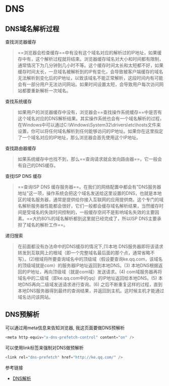 # DNS
## DNS域名解析过程
查找浏览器缓存
> ==浏览器会检查缓存==中有没有这个域名对应的解析过的IP地址，如果缓存中有，这个解析过程就将结束。浏览器缓存域名对大小和时间都有限制，通常情况下为几分钟到几小时不等。这个缓存时间太长和太短都不好，如果缓存时间太长，一旦域名被解析到的IP有变化，会导致被客户端缓存的域名无法解析到变化后的IP地址，以致该域名不能正常解析，这段时间内有可能会有一部分用户无法访问网站。如果时间设置太短，会导致用户每次访问网站都要重新解析一次域名。

查找系统缓存
> 如果用户的浏览器缓存中没有，浏览器会==查找操作系统缓存==中是否有这个域名对应的DNS解析结果。其实操作系统也会有一个域名解析的过程，在Windows中可以通过C:\Windows\System32\drivers\etc\hosts文件来设置，你可以将任何域名解析到任何能够访问的IP地址。如果你在这里指定了一个域名对应的IP地址，那么浏览器会首先使用这个IP地址。

查找路由器缓存
> 如果系统缓存中也找不到，那么==查询请求就会发向路由器==，它一般会有自己的DNS缓存。

查找ISP DNS 缓存
> ==查询ISP DNS 缓存服务器==。在我们的网络配置中都会有"DNS服务器地址"这一项，操作系统会把这个域名发送给这里设置的DNS，也就是本地区的域名服务器，通常是提供给你接入互联网的应用提供商。这个专门的域名解析服务器性能都会很好，它们一般都会缓存域名解析结果，当然缓存时间是受域名的失效时间控制的，一般缓存空间不是影响域名失效的主要因素。==大约80%的域名解析都到这里就已经完成了，所以ISP DNS主要承担了域名的解析工作==。

递归搜索
> 在前面都没有办法命中的DNS缓存的情况下,(1)本地 DNS服务器即将该请求转发到互联网上的根域（即一个完整域名最后面的那个点，通常省略不写）。(2)根域将所要查询域名中的顶级域（假设要查询ke.qq.com，该域名的顶级域就是com）的服务器IP地址返回到本地DNS。(3) 本地DNS根据返回的IP地址，再向顶级域（就是com域）发送请求。(4) com域服务器再将域名中的二级域（即ke.qq.com中的qq）的IP地址返回给本地DNS。(5) 本地DNS再向二级域发送请求进行查询。(6) 之后不断重复这样的过程，直到本地DNS服务器得到最终的查询结果，并返回到主机。这时候主机才能通过域名访问该网站。

## DNS预解析
可以通过用meta信息来告知浏览器, 我这页面要做DNS预解析
```js
<meta http-equiv="x-dns-prefetch-control" content="on" />
```
可以使用link标签来强制对DNS做预解析

```js
<link rel="dns-prefetch" href="http://ke.qq.com/" /> 
```

参考链接
- [DNS解析](https://imweb.io/topic/55e3ba46771670e207a16bc8)